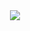 <div align="center">
  <a href="https://acmicpc.net/user/wizardrabbit"><img src="http://mazassumnida.wtf/api/v2/generate_badge?boj=wizardrabbit"></a>
</div>
